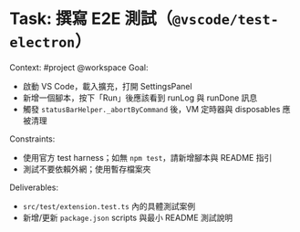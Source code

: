 # Task: 撰寫 E2E 測試（`@vscode/test-electron`）

Context: #project @workspace
Goal:
- 啟動 VS Code，載入擴充，打開 SettingsPanel
- 新增一個腳本，按下「Run」後應該看到 runLog 與 runDone 訊息
- 觸發 `statusBarHelper._abortByCommand` 後，VM 定時器與 disposables 應被清理

Constraints:
- 使用官方 test harness；如無 `npm test`，請新增腳本與 README 指引
- 測試不要依賴外網；使用暫存檔案夾

Deliverables:
- `src/test/extension.test.ts` 內的具體測試案例
- 新增/更新 `package.json` scripts 與最小 README 測試說明

<!--
Maintenance Notes
LastMaintSync: 2025-08-16
Update Triggers:
1. 測試框架或 `@vscode/test-electron` 版本策略改變
2. 需新增 Script Store / ImportExport / Polling 相關測試步驟
3. package.json scripts 結構調整（如新增 test:e2e / test:unit）
Change Log:
2025-08-16: Added maintenance block for consistency.
-->
